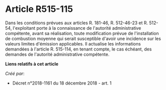 # Article R515-115

Dans les conditions prévues aux articles R. 181-46, R. 512-46-23 et R. 512-54, l'exploitant porte à la connaissance de
l'autorité administrative compétente, avant sa réalisation, toute modification prévue de l'installation de combustion moyenne
qui serait susceptible d'avoir une incidence sur les valeurs limites d'émission applicables. Il actualise les informations
demandées à l'article R. 515-114, en tenant compte, le cas échéant, des demandes de l'autorité administrative compétente.

**Liens relatifs à cet article**

_Créé par_:

  - Décret n°2018-1161 du 18 décembre 2018 - art. 1
